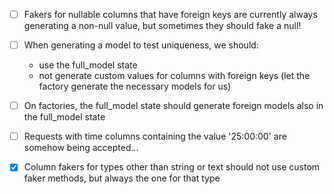 - [ ] Fakers for nullable columns that have foreign keys are currently always generating a non-null value, but sometimes they should fake a null!

- [ ] When generating a model to test uniqueness, we should:
  - use the full_model state
  - not generate custom values for columns with foreign keys (let the factory generate the necessary models for us)

- [ ] On factories, the full_model state should generate foreign models also in the full_model state

- [ ] Requests with time columns containing the value '25:00:00' are somehow being accepted...

- [x] Column fakers for types other than string or text should not use custom faker methods, but always the one for that type
